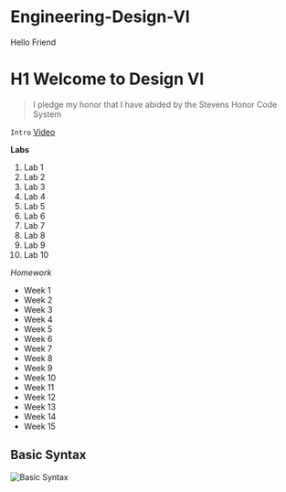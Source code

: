 # Engineering-Design-VI
Hello Friend

# H1 Welcome to Design VI
> I pledge my honor that I have abided by the Stevens Honor Code System

`Intro` 
[Video](https://youtu.be/iv8rSLsi1xo?si=bC2glhovNoAVGsYO) 

**Labs**
1. Lab 1
2. Lab 2
3. Lab 3
4. Lab 4
5. Lab 5
6. Lab 6
7. Lab 7
8. Lab 8
9. Lab 9
10. Lab 10

*Homework*
- Week 1
- Week 2
- Week 3
- Week 4
- Week 5
- Week 6
- Week 7
- Week 8
- Week 9 
- Week 10
- Week 11
- Week 12
- Week 13
- Week 14
- Week 15

**Basic Syntax**
---
![Basic Syntax](https://github.com/user-attachments/assets/b67af6ae-f7bb-4ed9-930e-24effbe08de7)
